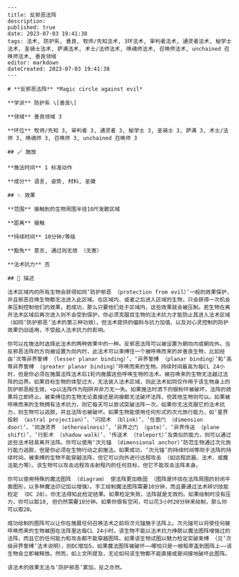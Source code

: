 
    ---
    title: 反邪恶法阵
    description: 
    published: true
    date: 2023-07-03 19:41:38
    tags: 法术, 防护系, 善良, 牧师/先知法术, 3环法术, 审判者法术, 通灵者法术, 秘学士法术, 圣骑士法术, 萨满法术, 术士/法师法术, 唤魂师法术, 召唤师法术, unchained 召唤师法术, 善良领域
    editor: markdown
    dateCreated: 2023-07-03 19:41:38
    ---

    # **反邪恶法阵** *Magic circle against evil*

    **学派** 防护系 \[善良\] 

    **领域** 善良领域 3

    **环位** 牧师/先知 3, 审判者 3, 通灵者 3, 秘学士 3, 圣骑士 3, 萨满 3, 术士/法师 3, 唤魂师 3, 召唤师 3, unchained 召唤师 3

    ## 🪄 施放

    **施法时间** 1 标准动作

    **成分** 语言, 姿势, 材料, 圣徽

    ## ✨ 效果  

    **范围** 接触到的生物周围半径10尺发散区域

    **距离** 接触  

    **持续时间** 10分钟/等级 

    **豁免** 意志, 通过则无效 （无害）

    **法术抗力** 否

    ## 📖 描述

    法术区域内的所有生物会获得如同‘防护邪恶 （protection from evil）’一般的效果保护，并且邪恶召唤生物都无法进入此区域。在区域内、或者之后进入区域的生物，只会获得一次机会来压制控制他们的效果。若成功，那么只要他们处于区域内，这些效果就会被压制。若生物在离开法术区域后再次进入则不会受到保护。你必须克服目生物的法术抗力才能防止其进入法术区域 （如同‘防护邪恶’法术的第三种功效），但法术提供的偏斜与抗力加值、以及对心灵控制的防护效果仍旧适用，不受敌人法术抗力的影响。

    你可以在施法时选择此法术的两种效果中的一种。反邪恶法阵可以被设置为朝向内或朝向外。当反邪恶法阵的方向被设置为向内时，此法术可以束缚住一个被呼唤而来的非善良生物，比如经由‘次等异界誓缚 （lesser planar binding）’，‘异界誓缚 （planar binding）’和‘高等异界誓缚 （greater planar binding）’呼唤而来的生物。持续时间最高为每CL 24小时，但是你必须在施展法阵法术后1轮内施展这些呼唤生物的法术。被召唤来的生物无法越过法阵的边界。如果目标生物的体型过大，无法装入法术区域，则此法术如同仅作用于该生物身上的防护邪恶般生效。<p以法阵作为陷阱并非万无一失。如果施法时洒下的银粉环被破坏，法阵的效果将立即终止。被束缚住的生物无论直接还是间接都无法破坏法阵，但其他生物则可以。如果被呼唤而来的生物拥有法术抗力，则它每天可以尝试突破法阵一次。如果你无法克服它的法术抗力，则生物可以逃脱，并且法阵也被破坏。如果生物能使用任何形式的次元旅行能力，如‘星界投射 （astral projection）’、‘闪现术 （blink）’、‘任意门 （dimension door）’、‘同游灵界 （etherealness）’、‘异界之门 （gate）’、‘异界传送 （plane shift）’、‘行影术 （shadow walk）’、‘传送术 （teleport）’及类似的能力，则可以通过这些法术轻易离开法阵。你可以使用‘次元锚 （dimensional anchor）’防范生物通过次元旅行能力逃脱，但是你必须在生物行动之前施法。如果成功，‘次元锚’的持续时间等同于法阵的持续时间。被束缚的生物不能穿越法阵，但它可以向外进行远程攻击 （如远程武器、法术、或魔法能力等）。该生物可以攻击远程攻击射程内的任何目标，但它不能攻击法阵本身。

    你可以使用特殊的魔法图阵 （diagram） 使法阵更加稳固 （图阵是环绕在法阵周围的封闭平面图形，以多种魔法印记加以增强）。手工绘制魔法图阵需要10分钟，而且要通过法术辨识技能检定 （DC 20）。你无法得知此检定结果。如果检定失败，法阵就是无效的。如果绘制时没有压力，你可以取10, 但仍然需要10分钟。如果你很有空闲，可以花3小时20分钟来绘制，那么你可以取20。

    成功绘制的图阵可以让你在施展任何召唤法术之前将次元锚施于法阵上。次元锚可以将使任何被呼唤而来的生物被困在法阵里达每CL 24小时。该生物不能以法术抗力挣脱以魔法图阵增强过的法阵，而且它的任何能力和攻击都不能穿越图阵。如果该生物试图以魅力检定突破束缚 （见‘次级异界誓缚’法术说明），则DC增加5。如果魔法图阵被破坏——哪怕只是一根稻草盖到图阵上——该生物会立即被释放。然而，如上文所提及，无论如何该生物都不能直接或是间接地破坏此图阵。

    该法术的效果无法与‘防护邪恶’累加，反之亦然。
    